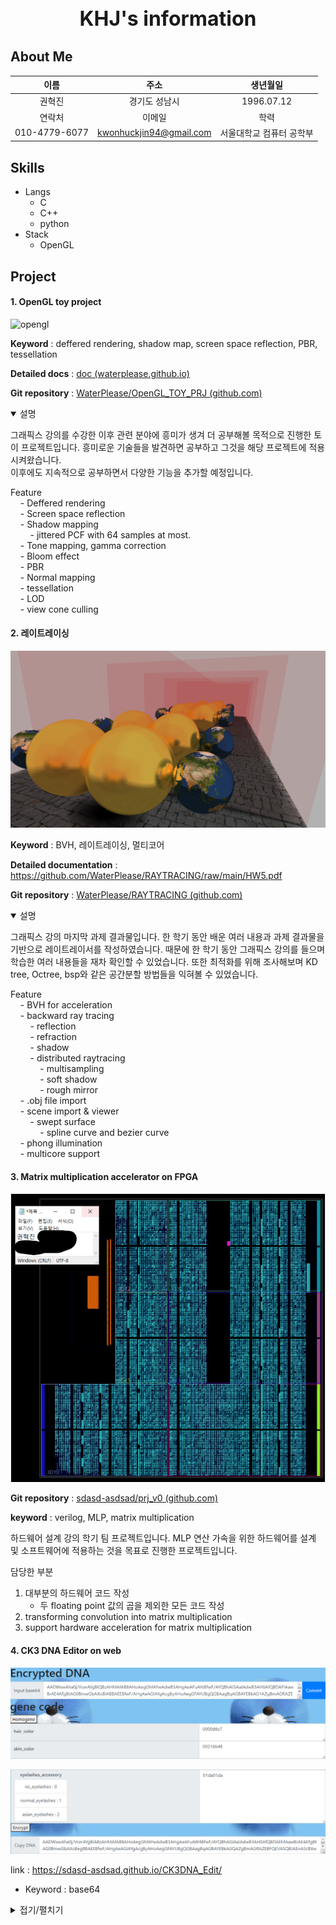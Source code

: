 <h1 style="text-align: center; font-size:xx-large">KHJ's information</h1>

## About Me

|  이름  |  주소  | 생년월일 |
| :------: | :------: | :------: |
| 권혁진 | 경기도 성남시 | 1996.07.12 |
| 연락처 | 이메일 |   학력   |
| 010-4779-6077 | kwonhuckjin94@gmail.com | 서울대학교 컴퓨터 공학부 |

## Skills

- Langs
  - C
  - C++
  - python
- Stack
  - OpenGL

## Project

####     1. OpenGL toy project

![opengl](./img/OPENGL_TOY_PROJECT/opengl.webp)

**Keyword** : deffered rendering, shadow map, screen space reflection, PBR, tessellation

**Detailed docs** : [doc (waterplease.github.io)](https://waterplease.github.io/OpenGL_TOY_PRJ/)

**Git repository** : [WaterPlease/OpenGL_TOY_PRJ (github.com)](https://github.com/WaterPlease/OpenGL_TOY_PRJ)

<details open>
    <summary>설명</summary>
    <p>
        그래픽스 강의를 수강한 이후 관련 분야에 흥미가 생겨 더 공부해볼 목적으로 진행한 토이 프로젝트입니다. 흥미로운 기술들을 발견하면 공부하고 그것을 해당 프로젝트에 적용 시켜왔습니다.<br/>
이후에도 지속적으로 공부하면서 다양한 기능을 추가할 예정입니다.
    </p>
    <p>
Feature <br/>
&nbsp;&nbsp;&nbsp;&nbsp;- Deffered rendering<br/>
&nbsp;&nbsp;&nbsp;&nbsp;- Screen space reflection<br/>
&nbsp;&nbsp;&nbsp;&nbsp;- Shadow mapping<br/>
&nbsp;&nbsp;&nbsp;&nbsp;&nbsp;&nbsp;&nbsp;&nbsp;- jittered PCF with 64 samples at most.<br/>
&nbsp;&nbsp;&nbsp;&nbsp;- Tone mapping, gamma correction<br/>
&nbsp;&nbsp;&nbsp;&nbsp;- Bloom effect<br/>
&nbsp;&nbsp;&nbsp;&nbsp;- PBR<br/>
&nbsp;&nbsp;&nbsp;&nbsp;- Normal mapping<br/>
&nbsp;&nbsp;&nbsp;&nbsp;- tessellation<br/>
&nbsp;&nbsp;&nbsp;&nbsp;- LOD<br/>
&nbsp;&nbsp;&nbsp;&nbsp;- view cone culling<br/>
    </p>
</details>




####     2. 레이트레이싱

<img src="./img/RAYTRACER/mirror_raytrace.png" alt="mirro" style="zoom: 75%;" />

**Keyword** : BVH, 레이트레이싱, 멀티코어

**Detailed documentation** : https://github.com/WaterPlease/RAYTRACING/raw/main/HW5.pdf

**Git repository** :  [WaterPlease/RAYTRACING (github.com)](https://github.com/WaterPlease/RAYTRACING)

<details open>
    <summary>설명</summary>
<p>
그래픽스 강의 마지막 과제 결과물입니다. 한 학기 동안 배운 여러 내용과 과제 결과물을 기반으로 레이트레이서를 작성하였습니다. 때문에 한 학기 동안 그래픽스 강의를 들으며 학습한 여러 내용들을 재차 확인할 수 있었습니다. 또한 최적화를 위해 조사해보며 KD tree, Octree, bsp와 같은 공간분할 방법들을 익혀볼 수 있었습니다.
</p>
<p>
Feature<br/>
&nbsp;&nbsp;&nbsp;&nbsp;- BVH for acceleration<br/>
&nbsp;&nbsp;&nbsp;&nbsp;- backward ray tracing<br/>
&nbsp;&nbsp;&nbsp;&nbsp;&nbsp;&nbsp;&nbsp;&nbsp;- reflection<br/>
&nbsp;&nbsp;&nbsp;&nbsp;&nbsp;&nbsp;&nbsp;&nbsp;- refraction<br/>
&nbsp;&nbsp;&nbsp;&nbsp;&nbsp;&nbsp;&nbsp;&nbsp;- shadow<br/>
&nbsp;&nbsp;&nbsp;&nbsp;&nbsp;&nbsp;&nbsp;&nbsp;- distributed raytracing<br/>
&nbsp;&nbsp;&nbsp;&nbsp;&nbsp;&nbsp;&nbsp;&nbsp;&nbsp;&nbsp;&nbsp;&nbsp;- multisampling<br/>
&nbsp;&nbsp;&nbsp;&nbsp;&nbsp;&nbsp;&nbsp;&nbsp;&nbsp;&nbsp;&nbsp;&nbsp;- soft shadow<br/>
&nbsp;&nbsp;&nbsp;&nbsp;&nbsp;&nbsp;&nbsp;&nbsp;&nbsp;&nbsp;&nbsp;&nbsp;- rough mirror<br/>
&nbsp;&nbsp;&nbsp;&nbsp;- .obj file import<br/>
&nbsp;&nbsp;&nbsp;&nbsp;- scene import & viewer<br/>
&nbsp;&nbsp;&nbsp;&nbsp;&nbsp;&nbsp;&nbsp;&nbsp;- swept surface<br/>
&nbsp;&nbsp;&nbsp;&nbsp;&nbsp;&nbsp;&nbsp;&nbsp;&nbsp;&nbsp;&nbsp;&nbsp;- spline curve and bezier curve<br/>
&nbsp;&nbsp;&nbsp;&nbsp;- phong illumination<br/>
&nbsp;&nbsp;&nbsp;&nbsp;- multicore support<br/>
</p>
</details>


#### 3. Matrix multiplication accelerator on FPGA

![hdc](./img/HDC/hdc.png)

**Git repository** : [sdasd-asdsad/prj_v0 (github.com)](https://github.com/sdasd-asdsad/prj_v0#mlp1)

**keyword** : verilog, MLP, matrix multiplication

하드웨어 설계 강의 학기 팀 프로젝트입니다. MLP 연산 가속을 위한 하드웨어를 설계 및 소프트웨어에 적용하는 것을 목표로 진행한 프로젝트입니다.

담당한 부분

1. 대부분의 하드웨어 코드 작성
   - 두 floating point 값의 곱을 제외한 모든 코드 작성
2. transforming convolution into matrix multiplication
3. support hardware acceleration for matrix multiplication

####     4. CK3 DNA Editor on web

![](./img/CK3_DNA_EDITOR/ckdna1.png)

![](./img/CK3_DNA_EDITOR/ckdna2.png)

link : https://sdasd-asdsad.github.io/CK3DNA_Edit/

- Keyword : base64

<details>
    <summary>접기/펼치기</summary>
크루세이더 킹즈3의 캐릭터 외형 수정을 위한 DNA 에디터 입니다.
</details>

